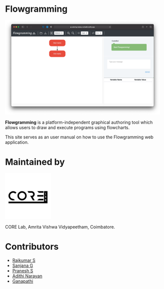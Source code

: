 # Flowgramming

![Home](images/home.png)

**Flowgramming** is a platform-independent graphical authoring tool which allows users
to draw and execute programs using flowcharts.

This site serves as an user manual on how to use the Flowgramming web application.

# Maintained by
<img src="images/corelab-logo.jpg" alt="CORE Lab Logo" title="CORE Lab Logo" width="150" />

CORE Lab, Amrita Vishwa Vidyapeetham, Coimbatore.

# Contributors
- [Rajkumar S](https://rajkumaar.co.in)
- [Sanjana G](https://github.com/sanjana2610)
- [Pranesh S](https://github.com/pranesh-sp)
- [Adithi Narayan](https://github.com/Tvashta)
- [Ganapathi](https://github.com/ganapathi12)


